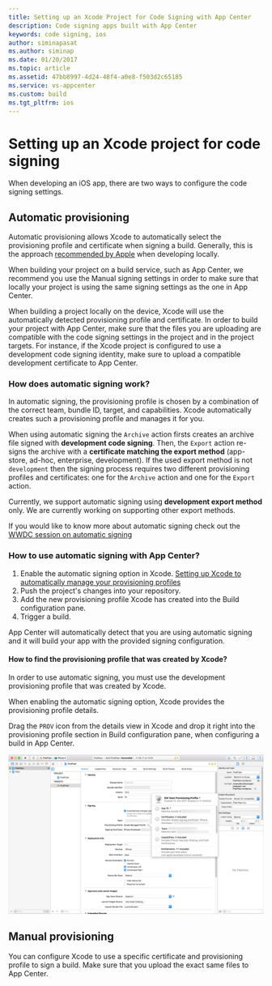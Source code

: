 ```yaml
---
title: Setting up an Xcode Project for Code Signing with App Center
description: Code signing apps built with App Center
keywords: code signing, ios
author: siminapasat
ms.author: siminap
ms.date: 01/20/2017
ms.topic: article
ms.assetid: 47bb8997-4d24-48f4-a0e8-f503d2c65185
ms.service: vs-appcenter
ms.custom: build
ms.tgt_pltfrm: ios
---
```


# Setting up an Xcode project for code signing

When developing an iOS app, there are two ways to configure the code signing settings.

## Automatic provisioning
Automatic provisioning allows Xcode to automatically select the provisioning profile and certificate when signing a build. Generally, this is the approach [recommended by Apple](https://developer.apple.com/library/content/qa/qa1814/_index.html) when developing locally.

When building your project on a build service, such as App Center, we recommend you use the Manual signing settings in order to make sure that locally your project is using the same signing settings as the one in App Center.

When building a project locally on the device, Xcode will use the automatically detected provisioning profile and certificate. In order to build your project with App Center, make sure that the files you are uploading are compatible with the code signing settings in the project and in the project targets. For instance, if the Xcode project is configured to use a development code signing identity, make sure to upload a compatible development certificate to App Center.

### How does automatic signing work?
In automatic signing, the provisioning profile is chosen by a combination of the correct team, bundle ID, target, and capabilities. Xcode automatically creates such a provisioning profile and manages it for you.

When using automatic signing the `Archive` action firsts creates an archive file signed with **development code signing**.
Then, the `Export` action re-signs the archive with a **certificate matching the export method** (app-store, ad-hoc, enterprise, development). If the used export method is not `development` then the signing process requires two different provisioning profiles and certificates: one for the `Archive` action and one for the `Export` action.

Currently, we support automatic signing using **development export method** only.
We are currently working on supporting other export methods.

If you would like to know more about automatic signing check out the [WWDC session on automatic signing](https://developer.apple.com/videos/play/wwdc2016/401/)

### How to use automatic signing with App Center?

1. Enable the automatic signing option in Xcode. [Setting up Xcode to automatically manage your provisioning profiles](https://developer.apple.com/library/content/qa/qa1814/_index.html)
1. Push the project's changes into your repository.
1. Add the new provisioning profile Xcode has created into the Build configuration pane.
1. Trigger a build.

App Center will automatically detect that you are using automatic signing and it will build your app with the provided signing configuration.

#### How to find the provisioning profile that was created by Xcode?

In order to use automatic signing, you must use the development provisioning profile that was created by Xcode.

When enabling the automatic signing option, Xcode provides the provisioning profile details.

Drag the `PROV` icon from the details view in Xcode and drop it right into the provisioning profile section in Build configuration pane, when configuring a build in App Center.

![Xcode find provisioning profile name][xcode-provisioning-profile-name]


## Manual provisioning
You can configure Xcode to use a specific certificate and provisioning profile to sign a build. Make sure that you upload the exact same files to App Center.

[xcode-provisioning-profile-name]: images/xcode-8-provisioning-profile-name.jpg


